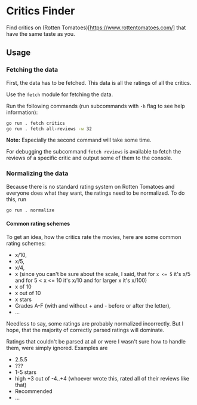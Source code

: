 # Critics Finder

Find critics on (Rotten Tomatoes)[https://www.rottentomatoes.com/] that have the same taste as you.

## Usage

### Fetching the data

First, the data has to be fetched. This data is all the ratings of all the critics.

Use the `fetch` module for fetching the data.

Run the following commands (run subcommands with `-h` flag to see help information):
```Bash
go run . fetch critics
go run . fetch all-reviews -w 32
```

**Note:** Especially the second command will take some time.

For debugging the subcommand `fetch reviews` is available to fetch the reviews of a specific critic and output some of them to the console.

### Normalizing the data

Because there is no standard rating system on Rotten Tomatoes and everyone does what they want, the ratings need to be normalized. To do this, run
```Bash
go run . normalize
```

#### Common rating schemes

To get an idea, how the critics rate the movies, here are some common rating schemes:

- x/10,
- x/5,
- x/4,
- x (since you can't be sure about the scale, I said, that for `x <= 5` it's x/5 and for 5 < x <= 10 it's x/10 and for larger x it's x/100)
- x of 10
- x out of 10
- x stars
- Grades A-F (with and without + and - before or after the letter),
- ...

Needless to say, some ratings are probably normalized incorrectly. But I hope, that the majority of correctly parsed ratings will dominate.

Ratings that couldn't be parsed at all or were I wasn't sure how to handle them, were simply ignored. Examples are

- 2.5.5
- ???
- 1-5 stars
- high +3 out of -4..+4 (whoever wrote this, rated all of their reviews like that)
- Recommended
- ...